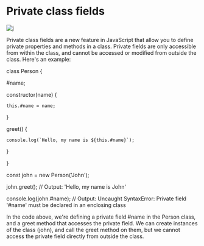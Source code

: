 # Private class fields

![j](https://user-images.githubusercontent.com/116082827/236367264-94b6e5d9-1a5d-47a9-9dad-81703c99ddb5.png)


Private class fields are a new feature in JavaScript that allow you to define private properties and methods in a class. Private fields are only accessible from within the class, and cannot be accessed or modified from outside the class. Here's an example:



class Person {

  #name;



  constructor(name) {

    this.#name = name;

  }



  greet() {

    console.log(`Hello, my name is ${this.#name}`);

  }

}



const john = new Person('John');

john.greet(); // Output: 'Hello, my name is John'



console.log(john.#name); // Output: Uncaught SyntaxError: Private field '#name' must be declared in an enclosing class

In the code above, we're defining a private field #name in the Person class, and a greet method that accesses the private field. We can create instances of the class (john), and call the greet method on them, but we cannot access the private field directly from outside the class.
